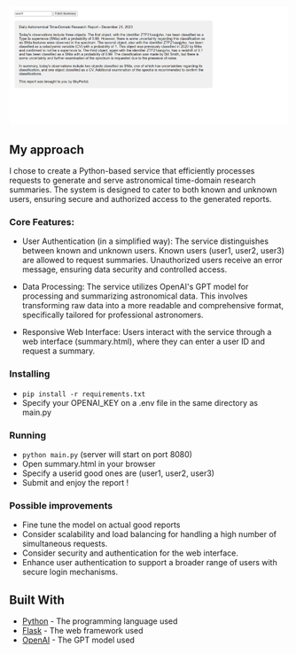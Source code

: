 ![img.png](img.png)

## My approach
I chose to create a Python-based service that efficiently
processes requests to generate and serve
astronomical time-domain research summaries.
The system is designed to cater to both known and unknown users,
ensuring secure and authorized access to the generated reports.

### Core Features:

- User Authentication (in a simplified way): The service distinguishes between known and unknown users.
  Known users (user1, user2, user3) are allowed to request summaries.
  Unauthorized users receive an error message, ensuring data security and controlled access.

- Data Processing: The service utilizes OpenAI's GPT model for processing and summarizing astronomical data.
  This involves transforming raw data into a more readable and comprehensive format, specifically tailored for
  professional astronomers.

- Responsive Web Interface: Users interact with the service through a web interface (summary.html), where they can enter
  a user ID and request a summary.

### Installing

- ``` pip install -r requirements.txt ```
- Specify your OPENAI_KEY on a .env file in the same directory as main.py

### Running

- ``` python main.py ``` (server will start on port 8080)
- Open summary.html in your browser
- Specify a userid good ones are (user1, user2, user3)
- Submit and enjoy the report !

### Possible improvements

- Fine tune the model on actual good reports
- Consider scalability and load balancing for handling a high number of simultaneous requests.
- Consider security and authentication for the web interface.
- Enhance user authentication to support a broader range of users with secure login mechanisms.

## Built With

* [Python](https://www.python.org/) - The programming language used
* [Flask](http://flask.pocoo.org/) - The web framework used
* [OpenAI](https://openai.com/) - The GPT model used


